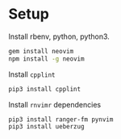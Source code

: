 # Setup

Install rbenv, python, python3.

```sh
gem install neovim
npm install -g neovim
```

Install `cpplint`

```sh
pip3 install cpplint
```

Install `rnvimr` dependencies

```sh
pip3 install ranger-fm pynvim
pip3 install ueberzug
```
